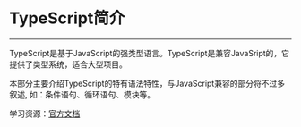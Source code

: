 # TypeScript简介
---

TypeScript是基于JavaScript的强类型语言。TypeScript是兼容JavaSript的，它提供了类型系统，适合大型项目。

本部分主要介绍TypeScript的特有语法特性，与JavaScript兼容的部分将不过多叙述, 如：条件语句、循环语句、模块等。

学习资源：[官方文档](https://www.typescriptlang.org/docs/)

